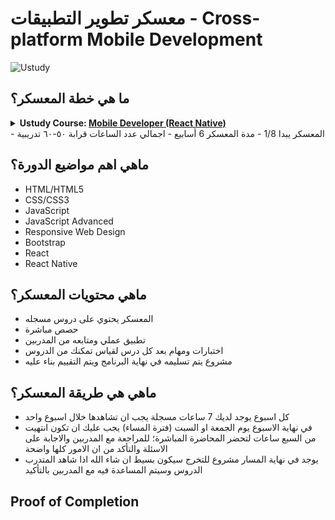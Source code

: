 # معسكر تطوير التطبيقات - Cross-platform Mobile Development

![Ustudy](https://raw.githubusercontent.com/x39OME/Ustudy-Camp/main/ustudy24.jpg)



 ## ما هي خطة المعسكر؟
 <details>
<summary><b>Ustudy Course: </b><a href="https://ustudy24.com/course/1262"><b>Mobile Developer (React Native)</b></a></summary>

  * Week 1: [Introduction To Programming]()
  * Week 2: [Introduction To HTML & CSS]()
  * Week 3: []()
  * Week 4: []()
  * Week 5: []()
  * Week 6: []()
</details>
- المعسكر يبدا 1/8
- مدة المعسكر 6 أسابيع
- اجمالي عدد الساعات قرابة ٥٠-٦٠ تدريبية



 ## ماهي اهم مواضيع الدورة؟
- HTML/HTML5
- CSS/CSS3
- JavaScript
- JavaScript Advanced
- Responsive Web Design
- Bootstrap
- React
- React Native



 ## ماهي محتويات المعسكر؟

- المعسكر يحتوي على دروس مسجله
- حصص مباشرة
- تطبيق عملي ومتابعه من المدربين
- اختبارات ومهام بعد كل درس لقياس تمكنك من الدروس 
- مشروع يتم تسليمه في نهاية البرنامج ويتم التقييم بناء عليه


## ماهي هي طريقة المعسكر؟

- كل اسبوع يوجد لديك 7 ساعات مسجلة يجب ان تشاهدها خلال اسبوع واحد
- في نهاية الاسبوع يوم الجمعة او السبت (فترة المساء) يجب عليك ان تكون انتهيت من السبع ساعات لتحضر المحاضرة المباشرة؛ للمراجعة مع المدربين والاجابة على الاسئلة والتأكد من ان الامور كلها واضحة
- يوجد في نهاية المسار مشروع للتخرج سيكون بسيط ان شاء الله اذا شاهد المتدرب الدروس وسيتم المساعدة فيه مع المدربين بالتأكيد 


## Proof of Completion

